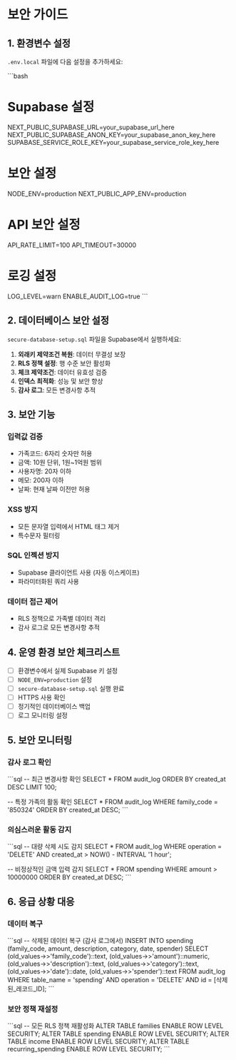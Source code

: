 # 보안 가이드

## 1. 환경변수 설정

`.env.local` 파일에 다음 설정을 추가하세요:

\`\`\`bash
# Supabase 설정
NEXT_PUBLIC_SUPABASE_URL=your_supabase_url_here
NEXT_PUBLIC_SUPABASE_ANON_KEY=your_supabase_anon_key_here
SUPABASE_SERVICE_ROLE_KEY=your_supabase_service_role_key_here

# 보안 설정
NODE_ENV=production
NEXT_PUBLIC_APP_ENV=production

# API 보안 설정
API_RATE_LIMIT=100
API_TIMEOUT=30000

# 로깅 설정
LOG_LEVEL=warn
ENABLE_AUDIT_LOG=true
\`\`\`

## 2. 데이터베이스 보안 설정

`secure-database-setup.sql` 파일을 Supabase에서 실행하세요:

1. **외래키 제약조건 복원**: 데이터 무결성 보장
2. **RLS 정책 설정**: 행 수준 보안 활성화
3. **체크 제약조건**: 데이터 유효성 검증
4. **인덱스 최적화**: 성능 및 보안 향상
5. **감사 로그**: 모든 변경사항 추적

## 3. 보안 기능

### 입력값 검증
- 가족코드: 6자리 숫자만 허용
- 금액: 10원 단위, 1원~1억원 범위
- 사용자명: 20자 이하
- 메모: 200자 이하
- 날짜: 현재 날짜 이전만 허용

### XSS 방지
- 모든 문자열 입력에서 HTML 태그 제거
- 특수문자 필터링

### SQL 인젝션 방지
- Supabase 클라이언트 사용 (자동 이스케이프)
- 파라미터화된 쿼리 사용

### 데이터 접근 제어
- RLS 정책으로 가족별 데이터 격리
- 감사 로그로 모든 변경사항 추적

## 4. 운영 환경 보안 체크리스트

- [ ] 환경변수에서 실제 Supabase 키 설정
- [ ] `NODE_ENV=production` 설정
- [ ] `secure-database-setup.sql` 실행 완료
- [ ] HTTPS 사용 확인
- [ ] 정기적인 데이터베이스 백업
- [ ] 로그 모니터링 설정

## 5. 보안 모니터링

### 감사 로그 확인
\`\`\`sql
-- 최근 변경사항 확인
SELECT * FROM audit_log 
ORDER BY created_at DESC 
LIMIT 100;

-- 특정 가족의 활동 확인
SELECT * FROM audit_log 
WHERE family_code = '850324' 
ORDER BY created_at DESC;
\`\`\`

### 의심스러운 활동 감지
\`\`\`sql
-- 대량 삭제 시도 감지
SELECT * FROM audit_log 
WHERE operation = 'DELETE' 
AND created_at > NOW() - INTERVAL '1 hour';

-- 비정상적인 금액 입력 감지
SELECT * FROM spending 
WHERE amount > 10000000 
ORDER BY created_at DESC;
\`\`\`

## 6. 응급 상황 대응

### 데이터 복구
\`\`\`sql
-- 삭제된 데이터 복구 (감사 로그에서)
INSERT INTO spending (family_code, amount, description, category, date, spender)
SELECT 
  (old_values->>'family_code')::text,
  (old_values->>'amount')::numeric,
  (old_values->>'description')::text,
  (old_values->>'category')::text,
  (old_values->>'date')::date,
  (old_values->>'spender')::text
FROM audit_log 
WHERE table_name = 'spending' 
AND operation = 'DELETE' 
AND id = [삭제된_레코드_ID];
\`\`\`

### 보안 정책 재설정
\`\`\`sql
-- 모든 RLS 정책 재활성화
ALTER TABLE families ENABLE ROW LEVEL SECURITY;
ALTER TABLE spending ENABLE ROW LEVEL SECURITY;
ALTER TABLE income ENABLE ROW LEVEL SECURITY;
ALTER TABLE recurring_spending ENABLE ROW LEVEL SECURITY;
\`\`\`
